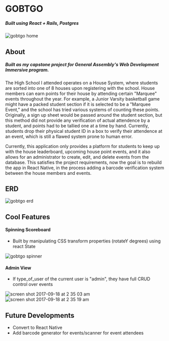 # GOBTGO
##### Built using React + Rails, Postgres
![gobtgo home](https://user-images.githubusercontent.com/28677283/30530949-f346afaa-9c18-11e7-8e96-a2fadbbf5e95.png)

## About

##### Built as my capstone project for General Assembly's Web Development Immersive program.

  The High School I attended operates on a House System, where students are sorted into one of 8 houses upon registering with the school. House members can earn points for their house by attending certain "Marquee" events throughout the year. For example, a Junior Varsity basketball game might have a packed student section if it is selected to be a "Marquee Event," and the school has tried various systems of counting these points. Originally, a sign up sheet would be passed around the student section, but this method did not provide any verification of actual attendence by a student, and points had to be tallied one at a time by hand. Currently, students drop their physical student ID in a box to verify their attendence at an event, which is still a flawed system prone to human error. 
  
  Currently, this application only provides a platform for students to keep up with the house leaderboard, upcoming house point events, and it also allows for an administrator to create, edit, and delete events from the database. This satisfies the project requirements, now the goal is to rebuild the app in React Native, in the process adding a barcode verification system between the house members and events.

## ERD 

![gobtgo erd](https://user-images.githubusercontent.com/28677283/30530947-f3405aa6-9c18-11e7-9bc8-f0a899594a19.png)

## Cool Features

#### Spinning Scoreboard

* Built by manipulating CSS transform properties (rotateY degrees) using react State

![gobtgo spinner](https://user-images.githubusercontent.com/28677283/30530948-f3457b4e-9c18-11e7-9170-369778602e43.png)

#### Admin View

* If type_of_user of the current user is "admin", they have full CRUD control over events

![screen shot 2017-09-18 at 2 35 03 am](https://user-images.githubusercontent.com/28677283/30531119-129551e4-9c1a-11e7-80f3-575ffa389e06.png)
![screen shot 2017-09-18 at 2 35 19 am](https://user-images.githubusercontent.com/28677283/30531120-129e335e-9c1a-11e7-847a-f6be4318b69a.png)

## Future Developments

* Convert to React Native
* Add barcode generator for events/scanner for event attendees
